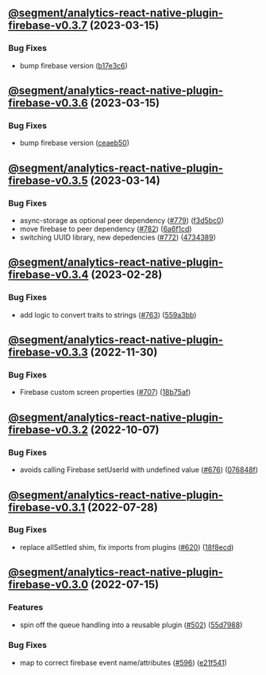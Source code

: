## [@segment/analytics-react-native-plugin-firebase-v0.3.7](https://github.com/segmentio/analytics-react-native/compare/@segment/analytics-react-native-plugin-firebase-v0.3.6...@segment/analytics-react-native-plugin-firebase-v0.3.7) (2023-03-15)


### Bug Fixes

* bump firebase version ([b17e3c6](https://github.com/segmentio/analytics-react-native/commit/b17e3c645fd3493912c59f0156f62bdc073c275d))

## [@segment/analytics-react-native-plugin-firebase-v0.3.6](https://github.com/segmentio/analytics-react-native/compare/@segment/analytics-react-native-plugin-firebase-v0.3.5...@segment/analytics-react-native-plugin-firebase-v0.3.6) (2023-03-15)


### Bug Fixes

* bump firebase version ([ceaeb50](https://github.com/segmentio/analytics-react-native/commit/ceaeb50d5457e5d5cfd217239a52bee6a53f534a))

## [@segment/analytics-react-native-plugin-firebase-v0.3.5](https://github.com/segmentio/analytics-react-native/compare/@segment/analytics-react-native-plugin-firebase-v0.3.4...@segment/analytics-react-native-plugin-firebase-v0.3.5) (2023-03-14)


### Bug Fixes

* async-storage as optional peer dependency ([#779](https://github.com/segmentio/analytics-react-native/issues/779)) ([f3d5bc0](https://github.com/segmentio/analytics-react-native/commit/f3d5bc024fe3ae988386aac8b9f6f3fc6d84677a))
* move firebase to peer dependency ([#782](https://github.com/segmentio/analytics-react-native/issues/782)) ([6a6f1cd](https://github.com/segmentio/analytics-react-native/commit/6a6f1cdf247fb82d763a7ab04514e7c515ee810c))
* switching UUID library, new depedencies ([#772](https://github.com/segmentio/analytics-react-native/issues/772)) ([4734389](https://github.com/segmentio/analytics-react-native/commit/4734389dd6c9debd08f6be0b59d3192428586ed9))

## [@segment/analytics-react-native-plugin-firebase-v0.3.4](https://github.com/segmentio/analytics-react-native/compare/@segment/analytics-react-native-plugin-firebase-v0.3.3...@segment/analytics-react-native-plugin-firebase-v0.3.4) (2023-02-28)


### Bug Fixes

* add logic to convert traits to strings ([#763](https://github.com/segmentio/analytics-react-native/issues/763)) ([559a3bb](https://github.com/segmentio/analytics-react-native/commit/559a3bb70654faee04546b4f18ed6f340d5712db))

## [@segment/analytics-react-native-plugin-firebase-v0.3.3](https://github.com/segmentio/analytics-react-native/compare/@segment/analytics-react-native-plugin-firebase-v0.3.2...@segment/analytics-react-native-plugin-firebase-v0.3.3) (2022-11-30)


### Bug Fixes

* Firebase custom screen properties ([#707](https://github.com/segmentio/analytics-react-native/issues/707)) ([18b75af](https://github.com/segmentio/analytics-react-native/commit/18b75af1bb38246d75ccbfba06d6d972c6db0339))

## [@segment/analytics-react-native-plugin-firebase-v0.3.2](https://github.com/segmentio/analytics-react-native/compare/@segment/analytics-react-native-plugin-firebase-v0.3.1...@segment/analytics-react-native-plugin-firebase-v0.3.2) (2022-10-07)


### Bug Fixes

* avoids calling Firebase setUserId with undefined value ([#676](https://github.com/segmentio/analytics-react-native/issues/676)) ([076848f](https://github.com/segmentio/analytics-react-native/commit/076848f9fffbd9bcf126805b177f4d62029017b2))

## [@segment/analytics-react-native-plugin-firebase-v0.3.1](https://github.com/segmentio/analytics-react-native/compare/@segment/analytics-react-native-plugin-firebase-v0.3.0...@segment/analytics-react-native-plugin-firebase-v0.3.1) (2022-07-28)


### Bug Fixes

* replace allSettled shim, fix imports from plugins ([#620](https://github.com/segmentio/analytics-react-native/issues/620)) ([18f8ecd](https://github.com/segmentio/analytics-react-native/commit/18f8ecdb291d8c5ecb02e087aa0043df4fc72e97))

## [@segment/analytics-react-native-plugin-firebase-v0.3.0](https://github.com/segmentio/analytics-react-native/compare/@segment/analytics-react-native-plugin-firebase-v0.2.1...@segment/analytics-react-native-plugin-firebase-v0.3.0) (2022-07-15)


### Features

* spin off the queue handling into a reusable plugin ([#502](https://github.com/segmentio/analytics-react-native/issues/502)) ([55d7988](https://github.com/segmentio/analytics-react-native/commit/55d798821163d5a41902a6bc099b1bfcbd853a17))


### Bug Fixes

* map to correct firebase event name/attributes ([#596](https://github.com/segmentio/analytics-react-native/issues/596)) ([e21f541](https://github.com/segmentio/analytics-react-native/commit/e21f541725622135cbe5a3d417689325b8a8d2e3))

